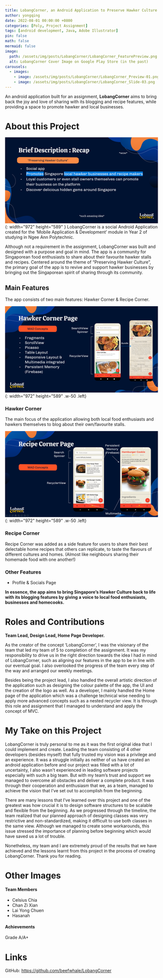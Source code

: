 ```yaml
---
title: LobangCorner, an Android Application to Preserve Hawker Culture
author: yongqing
date: 2022-08-01 00:00:00 +0800
categories: [Poly, Project Assignment]
tags: [android development, Java, Adobe Illustrator]
pin: false
math: false
mermaid: false
image:
  path: /assets/img/posts/LobangCorner/LobangCorner_FeaturePreview.png
  alt: LobangCorner Cover Image on Google Play Store (in the past)
carousels:
  - images: 
    - image: /assets/img/posts/LobangCorner/LobangCorner_Preview-01.png
    - image: /assets/img/posts/LobangCorner/LobangCorner_Slide-03.png
---
```


An android application built for an assignment, **LobangCorner** aims to bring back the joy and love of sharing with its blogging and recipe features, while providing a space to promote hawker and local businesses.

# About this Project
![Desktop View](/assets/img/posts/LobangCorner/LobangCorner_Slide-01.png){: width="972" height="589" }
LobangCorner is a social Android Application created for the ‘Mobile Application & Development’ module in Year 2 of studying in Ngee Ann Polytechnic.

Although not a requirement in the assignment, LobangCorner was built and designed with a purpose and goal in mind. The app is a community for Singaporean food enthusiasts to share about their favourite hawker stalls and recipes. Centered around the theme of “Preserving Hawker Culture”, the primary goal of the app is to revive and support hawker businesses by bringing out the Singaporean spirit of sharing through its community.

## Main Features
The app consists of two main features: Hawker Corner & Recipe Corner. 

![Desktop View](/assets/img/posts/LobangCorner/LobangCorner_Slide-02-01.png){: width="972" height="589" .w-50 .left}
### Hawker Corner
The main focus of the application allowing both local food enthusiasts and hawkers themselves to blog about their own/favourite stalls. 


![Desktop View](/assets/img/posts/LobangCorner/LobangCorner_Slide-06.png){: width="972" height="589" .w-50 .left}
### Recipe Corner
Recipe Corner was added as a side feature for users to share their best delectable home recipes that others can replicate, to taste the flavours of different cultures and homes. (Almost like neighbours sharing their homemade food with one another!)

### Other Features
- Profile & Socials Page

**In essence, the app aims to bring Singapore’s Hawker Culture back to life with its blogging features by giving a voice to local food enthusiasts, businesses and homecooks.**

# Roles and Contributions
**Team Lead, Design Lead, Home Page Developer.**

As the creator of the concept ‘LobangCorner’, I was the visionary of the team that led my team of 5 to completion of the assignment. It was my responsibility to drive us in the right direction towards the idea I had in mind of LobangCorner, such as aligning our features in the app to be in line with our eventual goal. I also overlooked the progress of the team every step of the way and arranged our weekly meetings.

Besides being the project lead, I also handled the overall artistic direction of the application such as designing the colour palette of the app, the UI and the creation of the logo as well. As a developer, I mainly handled the Home page of the application which was a challenge technical wise needing to apply more advanced concepts such as a nested recycler view. It is through this role and assignment that I managed to understand and apply the concept of MVC.

# My Take on this Project
LobangCorner is truly personal to me as it was the first original idea that I could implement and create. Leading the team consisting of 4 other developers (besides myself) that fully trusted my vision was a privilege and an experience. It was a struggle initially as neither of us have created an android application before and our project was filled with a lot of uncertainty, I also wasn't experienced in leading software projects especially with such a big team. But with my team’s trust and support we managed to overcome all obstacles and deliver a complete product. It was through their cooperation and enthusiasm that we, as a team, managed to achieve the vision that I’ve set out to accomplish from the beginning.

There are many lessons that I’ve learned over this project and one of the greatest was how crucial it is to design software structures to be scalable and flexible from the beginning. As we progressed through the timeline, the team realized that our planned approach of designing classes was very restrictive and non-standardized, making it difficult to use both classes in the same view. Although we managed to create some workarounds, this issue stressed the importance of planning before beginning which would have saved us a lot of trouble.

Nonetheless, my team and I are extremely proud of the results that we have achieved and the lessons learnt from this project in the process of creating LobangCorner. Thank you for reading.

# Other Images

#### Team Members
- Celsius Chia
- Chan Zi Xian
- Lai Yong Chuen
- Hasanah

#### Achievements
Grade A/A+

# Links
GitHub: <https://github.com/beefwhale/LobangCorner>